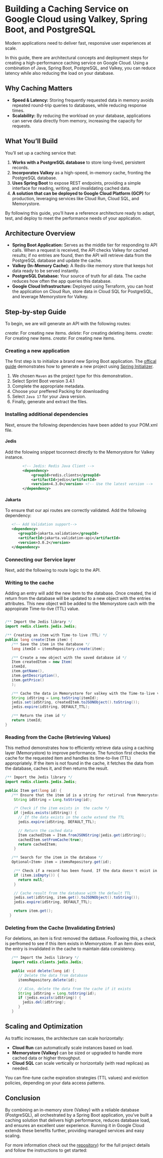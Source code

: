 # Building a Caching Service on Google Cloud using Valkey, Spring Boot, and PostgreSQL

Modern applications need to deliver fast, responsive user experiences at scale.

In this guide, there are architectural concepts and deployment steps for creating a high-performance caching service on Google Cloud. Using a combination of Java, Spring Boot, PostgreSQL, and Valkey, you can reduce latency while also reducing the load on your database.

## Why Caching Matters

- **Speed & Latency:** Storing frequently requested data in memory avoids repeated round-trip queries to databases, while reducing response times.
- **Scalability:** By reducing the workload on your database, applications can serve data directly from memory, increasing the capacity for requests.

## What You’ll Build

You’ll set up a caching service that:

1. **Works with a PostgreSQL database** to store long-lived, persistent records.
2. **Incorporates Valkey** as a high-speed, in-memory cache, fronting the PostgreSQL database.
3. **Uses Spring Boot** to expose REST endpoints, providing a simple interface for reading, writing, and invalidating cached data.
4. **A solution that can be deployed to Google Cloud Platform (GCP)** for production, leveraging services like Cloud Run, Cloud SQL, and Memorystore.

By following this guide, you’ll have a reference architecture ready to adapt, test, and deploy to meet the performance needs of your application.

## Architecture Overview

- **Spring Boot Application:** Serves as the middle tier for responding to API calls. When a request is received, the API checks Valkey for cached results; if no entries are found, then the API will retrieve data from the PostgreSQL database and update the cache.
- **Valkey (In-Memory Cache):** A Redis-like memory store that keeps hot data ready to be served instantly.
- **PostgreSQL Database:** Your source of truth for all data. The cache reduces how often the app queries this database.
- **Google Cloud Infrastructure:** Deployed using Terraform, you can host the application on Cloud Run, store data in Cloud SQL for PostgreSQL, and leverage Memorystore for Valkey.

## Step-by-step Guide

To begin, we are will generate an API with the following routes:

_create_: For creating new items.
_delete_: For creating deleting items.
_create_: For creating new items.
_create_: For creating new items.

### Creating a new application

The first step is to initialize a brand new Spring Boot application. The [offical guide](https://spring.io/guides/gs/spring-boot) demonstrates how to generate a new project using [Spring Initializer](https://start.spring.io/).

1. We chosen `Maven` as the project type for this demonstration..
2. Select Sprint Boot version 3.4.1
3. Complete the appropriate metadata.
4. Choose your preffered Packing for downloading
5. Select `Java 17` for your Java version.
6. Finally, generate and extract the files.

### Installing additional dependencies

Next, ensure the following dependencies have been added to your POM.xml file.

#### Jedis

Add the folowing snippet toconnect directly to the Memorystore for Valkey instance.

```xml
        <!-- Jedis: Redis Java Client -->
        <dependency>
            <groupId>redis.clients</groupId>
            <artifactId>jedis</artifactId>
            <version>4.3.0</version> <!-- Use the latest version -->
        </dependency>
```

#### Jakarta

To ensure that our api routes are correctly validated. Add the following dependency:

```xml
   <!-- Add Validation support-->
   <dependency>
      <groupId>jakarta.validation</groupId>
      <artifactId>jakarta.validation-api</artifactId>
      <version>3.0.2</version>
   </dependency>
```

### Connecting our Service layer

Next, add the following to route logic to the API.

### Writing to the cache

Adding an entry will add the new item to the database. Once created, the id return from the database will be updated to a new object with the entries attributes. This new object will be added to the Memorystore cach with the appropirate Time-to-live (TTL) value.

```java

/** Import the Jedis library */
import redis.clients.jedis.Jedis;

/** Creating an item with Time-to-live (TTL) */
public long create(Item item) {
   /** Save the item in the database */
   long itemId = itemsRepository.create(item);

   /** Create a new object with the saved database id */
   Item createdItem = new Item(
   itemId,
   item.getName(),
   item.getDescription(),
   item.getPrice()
   );

   /** Cache the data in Memorystore for valkey with the Time-to-live value **/
   String idString = Long.toString(itemId);
   jedis.set(idString, createdItem.toJSONObject().toString());
   jedis.expire(idString, DEFAULT_TTL);

   /** Return the item id */
   return itemId;
}
```

### Reading from the Cache (Retrieving Values)

This method demonstrates how to efficiently retrieve data using a caching layer (Memorystore) to improve performance. The function first checks the cache for the requested item and handles its time-to-live (TTL) appropriately. If the item is not found in the cache, it fetches the data from the database, caches it, and then returns the result.

```java
/** Import the Jedis library */
import redis.clients.jedis.Jedis;

public Item get(long id) {
   /** Ensure that the item id is a string for retirval from Memorystore */
    String idString = Long.toString(id);

    /* Check if the item exists in  the cache */
    if (jedis.exists(idString)) {
      // If the data exists in the cache extend the TTL
      jedis.expire(idString, DEFAULT_TTL);

      // Return the cached data
      Item cachedItem = Item.fromJSONString(jedis.get(idString));
      cachedItem.setFromCache(true);
      return cachedItem;
    }

   /** Search for the item in the database */
   Optional<Item> item = itemsRepository.get(id);

    /** Check if a record has been found, If the data doesn't exist in the database, return null */
    if (item.isEmpty()) {
      return null;
    }

    // Cache result from the database with the default TTL
    jedis.set(idString, item.get().toJSONObject().toString());
    jedis.expire(idString, DEFAULT_TTL);

    return item.get();
  }
```

### Deleting from the Cache (Invalidating Entries)

For deletions, an item is first removed the datbase. Foollowing this, a check is perfromed to see if this item exists in Memorystore. If an item does exist, the entry is invalidated in the cache to maintain data consistency.

```java
   /** Import the Jedis library */
   import redis.clients.jedis.Jedis;

   public void delete(long id) {
      // Delete the data from database
      itemsRepository.delete(id);

      // Also, delete the data from the cache if it exists
      String idString = Long.toString(id);
      if (jedis.exists(idString)) {
        jedis.del(idString);
      }
   }
```

## Scaling and Optimization

As traffic increases, the architecture can scale horizontally:

- **Cloud Run** can automatically scale instances based on load.
- **Memorystore (Valkey)** can be sized or upgraded to handle more cached data or higher throughput.
- **Cloud SQL** can scale vertically or horizontally (with read replicas) as needed.

You can fine-tune cache expiration strategies (TTL values) and eviction policies, depending on your data access patterns.

## Conclusion

By combining an in-memory store (Valkey) with a reliable database (PostgreSQL), all orchestrated by a Spring Boot application, you’ve built a caching solution that delivers high performance, reduces database load, and ensures an excellent user experience. Running it in Google Cloud extends these benefits further, providing managed services and easy scaling.

For more information check out the [repository](https://github.com/GoogleCloudPlatform/java-docs-samples/tree/main/memorystore/valkey/caching)) for the full project details and follow the instructions to get started:
